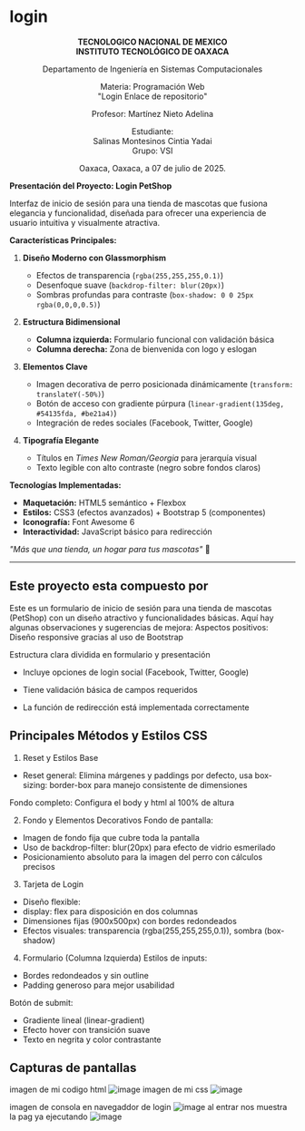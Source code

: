 # login

<div align="center">

**TECNOLOGICO NACIONAL DE MEXICO**  
**INSTITUTO TECNOLÓGICO DE OAXACA**

Departamento de Ingeniería en Sistemas Computacionales  

Materia: Programación Web  
"Login Enlace de repositorio"

Profesor: Martínez Nieto Adelina

Estudiante:  
Salinas Montesinos Cintia Yadai  
Grupo: VSI  

Oaxaca, Oaxaca, a 07 de julio de 2025.

</div>

**Presentación del Proyecto: Login PetShop**  

Interfaz de inicio de sesión para una tienda de mascotas que fusiona elegancia y funcionalidad, diseñada para ofrecer una experiencia de usuario intuitiva y visualmente atractiva.  

**Características Principales:**  

1. **Diseño Moderno con Glassmorphism**  
   - Efectos de transparencia (`rgba(255,255,255,0.1)`)  
   - Desenfoque suave (`backdrop-filter: blur(20px)`)  
   - Sombras profundas para contraste (`box-shadow: 0 0 25px rgba(0,0,0,0.5)`)  

2. **Estructura Bidimensional**  
   - **Columna izquierda:** Formulario funcional con validación básica  
   - **Columna derecha:** Zona de bienvenida con logo y eslogan  

3. **Elementos Clave**  
   - Imagen decorativa de perro posicionada dinámicamente (`transform: translateY(-50%)`)  
   - Botón de acceso con gradiente púrpura (`linear-gradient(135deg, #54135fda, #be21a4)`)  
   - Integración de redes sociales (Facebook, Twitter, Google)  

4. **Tipografía Elegante**  
   - Títulos en *Times New Roman/Georgia* para jerarquía visual  
   - Texto legible con alto contraste (negro sobre fondos claros)  

**Tecnologías Implementadas:**  
- **Maquetación:** HTML5 semántico + Flexbox  
- **Estilos:** CSS3 (efectos avanzados) + Bootstrap 5 (componentes)  
- **Iconografía:** Font Awesome 6  
- **Interactividad:** JavaScript básico para redirección  
 

*"Más que una tienda, un hogar para tus mascotas"* 🐾  

---  

## Este proyecto esta compuesto por

Este es un formulario de inicio de sesión para una tienda de mascotas (PetShop) con un diseño atractivo y funcionalidades básicas. Aquí hay algunas observaciones y sugerencias de mejora:
Aspectos positivos:
Diseño responsive gracias al uso de Bootstrap

Estructura clara dividida en formulario y presentación

- Incluye opciones de login social (Facebook, Twitter, Google)

- Tiene validación básica de campos requeridos

- La función de redirección está implementada correctamente

## Principales Métodos y Estilos CSS
1. Reset y Estilos Base
   
- Reset general:
Elimina márgenes y paddings por defecto, usa box-sizing: border-box para manejo consistente de dimensiones

Fondo completo: Configura el body y html al 100% de altura

2. Fondo y Elementos Decorativos
Fondo de pantalla:
- Imagen de fondo fija que cubre toda la pantalla
- Uso de backdrop-filter: blur(20px) para efecto de vidrio esmerilado
- Posicionamiento absoluto para la imagen del perro con cálculos precisos

3. Tarjeta de Login
- Diseño flexible:
- display: flex para disposición en dos columnas
- Dimensiones fijas (900x500px) con bordes redondeados
- Efectos visuales: transparencia (rgba(255,255,255,0.1)), sombra (box-shadow)

4. Formulario (Columna Izquierda)
Estilos de inputs:
- Bordes redondeados y sin outline
- Padding generoso para mejor usabilidad

Botón de submit:
- Gradiente lineal (linear-gradient)
- Efecto hover con transición suave
- Texto en negrita y color contrastante

##  Capturas de pantallas
imagen de mi codigo html 
![image](https://github.com/user-attachments/assets/36fba783-f669-4894-8b6c-877c45286daf)
imagen de mi css
![image](https://github.com/user-attachments/assets/b8545ac1-bd65-4ce1-9682-1002b947ecee)

imagen de consola en navegaddor de login 
![image](https://github.com/user-attachments/assets/d4d84f17-0e76-4e2c-8e22-2871ffb63935)
al entrar nos muestra la pag ya ejecutando 
![image](https://github.com/user-attachments/assets/be1a7b93-6b5e-4498-8fb8-60a39e9d2dc4)













